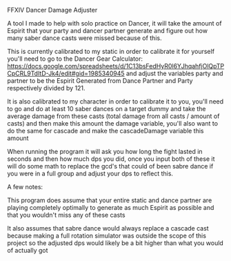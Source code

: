 FFXIV Dancer Damage Adjuster

A tool I made to help with solo practice on Dancer, it will take the amount of Espirit that your party and dancer partner generate and figure out how many saber dance casts were missed because of this.

This is currently calibrated to my static in order to calibrate it for yourself you'll need to go to the Dancer Gear Calculator: https://docs.google.com/spreadsheets/d/1C13bsFedHyR0l6YJhqahfjOlQpTPCpCRL9TdItD-Jk4/edit#gid=1985340945 and adjust the variables party and partner to be the Espirit Generated from Dance Partner and Party respectively divided by 121.

It is also calibrated to my character in order to calibrate it to you, you'll need to go and do at least 10 saber dances on a target dummy and take the average damage from these casts (total damage from all casts / amount of casts) and then make this amount the damage variable, you'll also want to do the same for cascade and make the cascadeDamage variable this amount

When running the program it will ask you how long the fight lasted in seconds and then how much dps you did, once you input both of these it will do some math to replace the gcd's that could of been sabre dance if you were in a full group and adjust your dps to reflect this.

A few notes:

This program does assume that your entire static and dance partner are playing completely optimally to generate as much Espirit as possible and that you wouldn't miss any of these casts

It also assumes that sabre dance would always replace a cascade cast because making a full rotation simulator was outside the scope of this project so the adjusted dps would likely be a bit higher than what you would of actually got